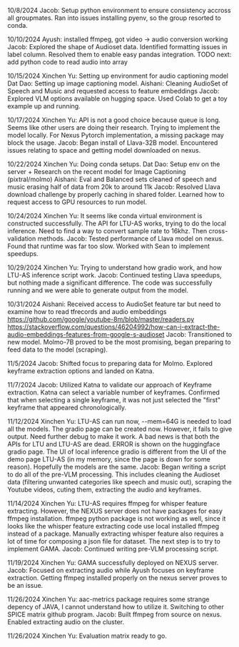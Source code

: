 10/8/2024
Jacob: Setup python environment to ensure consistency accross all groupmates. Ran into issues installing pyenv, so the group resorted to conda.

10/10/2024
Ayush: installed ffmpeg, got video -> audio conversion working
Jacob: Explored the shape of Audioset data. Identified formatting issues in label column. Resolved them to enable easy pandas integration.
TODO next: add python code to read audio into array

10/15/2024
Xinchen Yu: Setting up environment for audio captioning model
Dat Dao: Setting up image captioning model.
Aishani: Cleaning AudioSet of Speech and Music and requested access to feature embeddings
Jacob: Explored VLM options available on hugging space. Used Colab to get a toy example up and running.

10/17/2024
Xinchen Yu: API is not a good choice because queue is long. Seems like other users are doing their research. Trying to implement the model locally. For Nexus Pytorch implementation, a missing package may block the usage.
Jacob: Began install of Llava-32B model. Encountered issues relating to space and getting model downloaded on nexus.

10/22/2024
Xinchen Yu: Doing conda setups.
Dat Dao: Setup env on the server + Research on the recent model for Image Captioning (pixtral/molmo)
Aishani: Eval and Balanced sets cleaned of speech and music erasing half of data from 20k to around 11k
Jacob: Resolved Llava download challenge by properly caching in shared folder. Learned how to request access to GPU resources to run model.

10/24/2024
Xinchen Yu: It seems like conda virtual environment is constructed successfully. The API for LTU-AS works, trying to do the local inference. Need to find a way to convert sample rate to 16khz. Then cross-validation methods.
Jacob: Tested performance of Llava model on nexus. Found that runtime was far too slow. Worked with Sean to implement speedups.

10/29/2024
Xinchen Yu: Trying to understand how gradio work, and how LTU-AS inference script work.
Jacob: Continued testing Llava speedups, but nothing made a significant difference. The code was successfully running and we were able to generate output from the model.

10/31/2024
Aishani: Received access to AudioSet feature tar but need to examine how to read tfrecords and audio embeddings
https://github.com/google/youtube-8m/blob/master/readers.py
https://stackoverflow.com/questions/46204992/how-can-i-extract-the-audio-embeddings-features-from-google-s-audioset
Jacob: Transitioned to new model. Molmo-7B proved to be the most promising, began preparing to feed data to the model (scraping).

11/5/2024
Jacob: Shifted focus to preparing data for Molmo. Explored keyframe extraction options and landed on Katna.

11/7/2024
Jacob: Utilized Katna to validate our approach of Keyframe extraction. Katna can select a variable number of keyframes. Confirmed that when selecting a single keyframe, it was not just selected the "first" keyframe that appeared chronologically. 

11/12/2024
Xinchen Yu: LTU-AS can run now, --mem=64G is needed to load all the models. The gradio page can be created now. However, it fails to give output. Need further debug to make it work. A bad news is that both the APIs for LTU and LTU-AS are dead. ERROR is shown on the huggingface gradio page. The UI of local inference gradio is different from the UI of the demo page LTU-AS (in my memory, since the page is down for some reason). Hopefully the models are the same.
Jacob: Began writing a script to do all of the pre-VLM processing. This includes cleaning the Audioset data (filtering unwanted categories like speech and music out), scraping the Youtube videos, cuting them, extracting the audio and keyframes.

11/14/2024 Xinchen Yu: LTU-AS requires ffmpeg for whisper feature extracting. However, the NEXUS server does not have packages for easy ffmpeg installation. ffmpeg python package is not working as well, since it looks like the whisper feature extracting code use local installed ffmpeg instead of a package. Manually extracting whisper feature also requires a lot of time for composing a json file for dataset. The next step is to try to implement GAMA.
Jacob: Continued writing pre-VLM processing script.

11/19/2024 Xinchen Yu: GAMA successfully deployed on NEXUS server.
Jacob: Focused on extracting audio while Ayush focuses on keyframe extraction. Getting ffmpeg installed properly on the nexus server proves to be an issue.

11/26/2024 Xinchen Yu: aac-metrics package requires some strange depency of JAVA, I cannot understand how to utilize it. Switching to other SPICE matrix github program.
Jacob: Built ffmpeg from source on nexus. Enabled extracting audio on the cluster.

11/26/2024 Xinchen Yu: Evaluation matrix ready to go.
